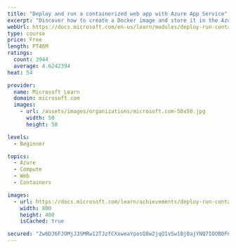 ```yaml
---
title: "Deploy and run a containerized web app with Azure App Service"
excerpt: "Discover how to create a Docker image and store it in the Azure Container Registry, then use Azure App Service to deploy a web application based on the image."
webUrl: https://docs.microsoft.com/en-us/learn/modules/deploy-run-container-app-service/
type: course
price: Free
length: PT46M
ratings:
  count: 3944
  average: 4.6242394
heat: 54

provider:
  name: Microsoft Learn
  domain: microsoft.com
  images:
    - url: /assets/images/organizations/microsoft.com-50x50.jpg
      width: 50
      height: 50

levels:
  - Beginner

topics:
  - Azure
  - Compute
  - Web
  - Containers

images:
  - url: https://docs.microsoft.com/learn/achievements/deploy-run-container-app-service-social.png
    width: 800
    height: 400
    isCached: true

secured: "Zw6DJ6FJOMjJ3SMRw12TJzfCXxweaYposQ8w2jqQ1vSw1Bj0ajYNQ7IOOB0Fn1sHn/X7OgJync2nbLPf9sIPrHbeQFKYMcdKNpYCM7NafxNeB9HLZlrMR4kPas+57lTGS6rpKL6uMBUKMXvwE/wXyWNWI6cG1QrrbC3al7bAHUNZ2S9e9zpifTdwuby9kR6y72BxzH8iA1toRZ7KfKM+juq0YgdN+gOX16ONmPfzUycQvSnORDABsRIme1Tn6B8sxGXswoMyCASwNsQ7GlipTlNNoInMBkaqYhvsFH6gjXZ9kmkxcBH1/RP8gQCrHLnJRZ/wQ1s9q2sPU/bncStOG+r4m5YdatrfEHXA+br0UioFjiZxcjt6BgRNWdjwB6ytap5xA34SamEpp9wQHpy2s+exls5bM6Izs70F5sS2OCI=;r4KiJ/zC+7a0Ieq4LAal1g=="
---
```


